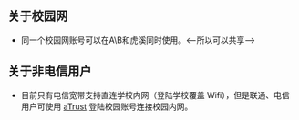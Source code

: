 ## 关于校园网
- 同一个校园网账号可以在A\B和虎溪同时使用。<--所以可以共享-->
## 关于非电信用户
- 目前只有电信宽带支持直连学校内网（登陆学校覆盖 Wifi），但是联通、电信用户可使用 [aTrust](https://atrust.cqu.edu.cn) 登陆校园账号连接校园内网。